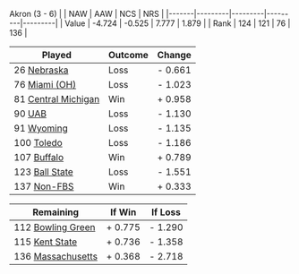 Akron (3 - 6)
|       |   NAW   |   AAW   |   NCS   |   NRS   |
|-------|---------|---------|---------|---------|
| Value |  -4.724 |  -0.525 |   7.777 |   1.879 |
| Rank  |     124 |     121 |      76 |     136 |

| Played                    | Outcome    |  Change  |
|---------------------------|------------|----------|
|  26 [Nebraska              ](Nebraska.md)| Loss       | -  0.661 |
|  76 [Miami (OH)            ](MiamiOH.md)| Loss       | -  1.023 |
|  81 [Central Michigan      ](CentralMichigan.md)| Win        | +  0.958 |
|  90 [UAB                   ](UAB.md)| Loss       | -  1.130 |
|  91 [Wyoming               ](Wyoming.md)| Loss       | -  1.135 |
| 100 [Toledo                ](Toledo.md)| Loss       | -  1.186 |
| 107 [Buffalo               ](Buffalo.md)| Win        | +  0.789 |
| 123 [Ball State            ](BallState.md)| Loss       | -  1.551 |
| 137 [Non-FBS               ](NonFBS.md)| Win        | +  0.333 |

| Remaining                 |  If Win  |  If Loss |
|---------------------------|----------|----------|
| 112 [Bowling Green         ](BowlingGreen.md)| +  0.775 | -  1.290 |
| 115 [Kent State            ](KentState.md)| +  0.736 | -  1.358 |
| 136 [Massachusetts         ](Massachusetts.md)| +  0.368 | -  2.718 |

